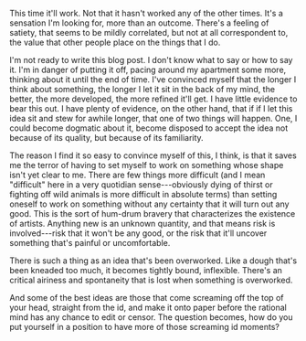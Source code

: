 This time it'll work.
Not that it hasn't worked any of the other times.
It's a sensation I'm looking for, more than an outcome.
There's a feeling of satiety, that seems to be mildly correlated, but not at all correspondent to, the value that other people place on the things that I do.

I'm not ready to write this blog post.
I don't know what to say or how to say it.
I'm in danger of putting it off, pacing around my apartment some more, thinking about it until the end of time.
I've convinced myself that the longer I think about something, the longer I let it sit in the back of my mind, the better, the more developed, the more refined it'll get.
I have little evidence to bear this out.
I have plenty of evidence, on the other hand, that if if I let this idea sit and stew for awhile longer, that one of two things will happen.
One, I could become dogmatic about it, become disposed to accept the idea not because of its quality, but because of its familiarity.

The reason I find it so easy to convince myself of this, I think, is that it saves me the terror of having to set myself to work on something whose shape isn't yet clear to me.
There are few things more difficult (and I mean "difficult" here in a very quotidian sense---obviously dying of thirst or fighting off wild animals is more difficult in absolute terms) than setting oneself to work on something without any certainty that it will turn out any good.
This is the sort of hum-drum bravery that characterizes the existence of artists.
Anything new is an unknown quantity, and that means risk is involved---risk that it won't be any good, or the risk that it'll uncover something that's painful or uncomfortable.

There is such a thing as an idea that's been overworked.
Like a dough that's been kneaded too much, it becomes tightly bound, inflexible.
There's an critical airiness and spontaneity that is lost when something is overworked.

And some of the best ideas are those that come screaming off the top of your head, straight from the id, and make it onto paper before the rational mind has any chance to edit or censor.
The question becomes, how do you put yourself in a position to have more of those screaming id moments?